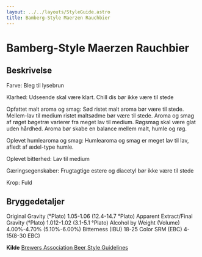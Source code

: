 ```yaml
---
layout: ../../layouts/StyleGuide.astro
title: Bamberg-Style Maerzen Rauchbier
---
```

# Bamberg-Style Maerzen Rauchbier

## Beskrivelse
Farve: Bleg til lysebrun

Klarhed: Udseende skal være klart. Chill dis bør ikke være til stede

Opfattet malt aroma og smag: Sød ristet malt aroma bør være til stede. Mellem-lav til medium ristet maltsødme bør være til stede. Aroma og smag af røget bøgetræ varierer fra meget lav til medium. Røgsmag skal være glat uden hårdhed. Aroma bør skabe en balance mellem malt, humle og røg.

Oplevet humlearoma og smag: Humlearoma og smag er meget lav til lav, afledt af ædel-type humle.

Oplevet bitterhed: Lav til medium

Gæringsegenskaber: Frugtagtige estere og diacetyl bør ikke være til stede

Krop: Fuld




## Bryggedetaljer
Original Gravity (°Plato) 1.05-1.06 (12.4-14.7 °Plato)
Apparent Extract/Final Gravity (°Plato) 1.012-1.02 (3.1-5.1 °Plato)
Alcohol by Weight (Volume) 4.00%-4.70% (5.10%-6.00%)
Bitterness (IBU) 18-25
Color SRM (EBC) 4-15(8-30 EBC)					



**Kilde**
[Brewers Association Beer Style Guidelines](https://www.brewersassociation.org/)
